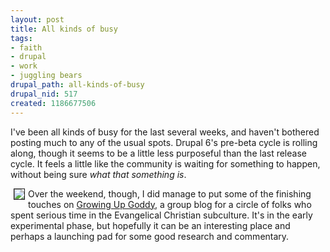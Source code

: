 ```yaml
--- 
layout: post
title: All kinds of busy
tags: 
- faith
- drupal
- work
- juggling bears
drupal_path: all-kinds-of-busy
drupal_nid: 517
created: 1186677506
---
```

I've been all kinds of busy for the last several weeks, and haven't bothered posting much to any of the usual spots. Drupal 6's pre-beta cycle is rolling along, though it seems to be a little less purposeful than the last release cycle. It feels a little like the community is waiting for something to happen, without being sure <i>what that something is</i>.



<a href="http://www.growingupgoddy.com"><img src="http://images.websnapr.com/?url=www.growingupgoddy.com&size=S" border=1 align=left hspace=5 /></a> Over the weekend, though, I did manage to put some of the finishing touches on <a href="http://www.growingupgoddy.com">Growing Up Goddy,</a> a group blog for a circle of folks who spent serious time in the Evangelical Christian subculture. It's in the early experimental phase, but hopefully it can be an interesting place and perhaps a launching pad for some good research and commentary.
